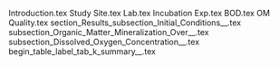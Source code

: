 Introduction.tex
Study Site.tex
Lab.tex
Incubation Exp.tex
BOD.tex
OM Quality.tex
section_Results_subsection_Initial_Conditions__.tex
subsection_Organic_Matter_Mineralization_Over__.tex
subsection_Dissolved_Oxygen_Concentration__.tex
begin_table_label_tab_k_summary__.tex
